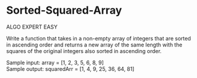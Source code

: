 # Sorted-Squared-Array

ALGO EXPERT EASY

Write a function that takes in a non-empty array of integers that are sorted in ascending order and returns a new array of the same length with the squares of the original integers also sorted in ascending order. 

Sample input: array = [1, 2, 3, 5, 6, 8, 9] <br>
Sample output: squaredArr = [1, 4, 9, 25, 36, 64, 81]
